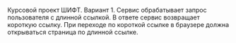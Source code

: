 Курсовой проект ШИФТ.
Вариант 1. 
Сервис обрабатывает запрос пользователя с длинной ссылкой.
В ответе сервис возвращает короткую ссылку.
При переходе по короткой ссылке в браузере должна открываться страница по длинной ссылке.